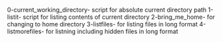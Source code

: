 0-current_working_directory- script for absolute current directory path
1-listit- script for listing contents of current directory
2-bring_me_home- for changing to home directory
3-listfiles- for listing files in long format
4-listmorefiles- for listning including hidden files in long format
